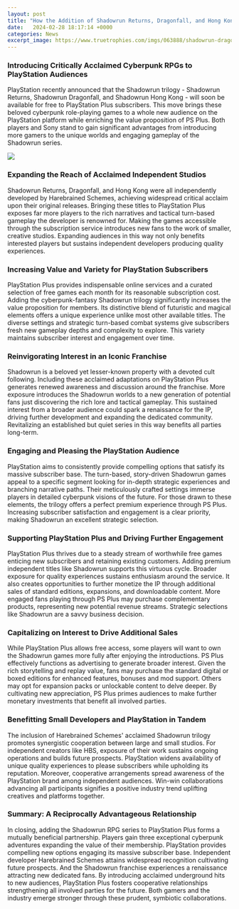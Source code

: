 ```yaml
---
layout: post
title: "How the Addition of Shadowrun Returns, Dragonfall, and Hong Kong to PS Plus Benefits Players and Sony"
date:   2024-02-28 18:17:14 +0000
categories: News
excerpt_image: https://www.truetrophies.com/imgs/063888/shadowrun-dragonfall.jpg
---
```

### Introducing Critically Acclaimed Cyberpunk RPGs to PlayStation Audiences   

PlayStation recently announced that the Shadowrun trilogy - Shadowrun Returns, Shadowrun Dragonfall, and Shadowrun Hong Kong - will soon be available for free to PlayStation Plus subscribers. This move brings these beloved cyberpunk role-playing games to a whole new audience on the PlayStation platform while enriching the value proposition of PS Plus. Both players and Sony stand to gain significant advantages from introducing more gamers to the unique worlds and engaging gameplay of the Shadowrun series.


![](https://www.truetrophies.com/imgs/063888/shadowrun-dragonfall.jpg)
### Expanding the Reach of Acclaimed Independent Studios

Shadowrun Returns, Dragonfall, and Hong Kong were all independently developed by Harebrained Schemes, achieving widespread critical acclaim upon their original releases. Bringing these titles to PlayStation Plus exposes far more players to the rich narratives and tactical turn-based gameplay the developer is renowned for. Making the games accessible through the subscription service introduces new fans to the work of smaller, creative studios. Expanding audiences in this way not only benefits interested players but sustains independent developers producing quality experiences.

### Increasing Value and Variety for PlayStation Subscribers 

PlayStation Plus provides indispensable online services and a curated selection of free games each month for its reasonable subscription cost. Adding the cyberpunk-fantasy Shadowrun trilogy significantly increases the value proposition for members. Its distinctive blend of futuristic and magical elements offers a unique experience unlike most other available titles. The diverse settings and strategic turn-based combat systems give subscribers fresh new gameplay depths and complexity to explore. This variety maintains subscriber interest and engagement over time.

### Reinvigorating Interest in an Iconic Franchise

Shadowrun is a beloved yet lesser-known property with a devoted cult following. Including these acclaimed adaptations on PlayStation Plus generates renewed awareness and discussion around the franchise. More exposure introduces the Shadowrun worlds to a new generation of potential fans just discovering the rich lore and tactical gameplay. This sustained interest from a broader audience could spark a renaissance for the IP, driving further development and expanding the dedicated community. Revitalizing an established but quiet series in this way benefits all parties long-term.

### Engaging and Pleasing the PlayStation Audience  

PlayStation aims to consistently provide compelling options that satisfy its massive subscriber base. The turn-based, story-driven Shadowrun games appeal to a specific segment looking for in-depth strategic experiences and branching narrative paths. Their meticulously crafted settings immerse players in detailed cyberpunk visions of the future. For those drawn to these elements, the trilogy offers a perfect premium experience through PS Plus. Increasing subscriber satisfaction and engagement is a clear priority, making Shadowrun an excellent strategic selection.

### Supporting PlayStation Plus and Driving Further Engagement

PlayStation Plus thrives due to a steady stream of worthwhile free games enticing new subscribers and retaining existing customers. Adding premium independent titles like Shadowrun supports this virtuous cycle. Broader exposure for quality experiences sustains enthusiasm around the service. It also creates opportunities to further monetize the IP through additional sales of standard editions, expansions, and downloadable content. More engaged fans playing through PS Plus may purchase complementary products, representing new potential revenue streams. Strategic selections like Shadowrun are a savvy business decision.

### Capitalizing on Interest to Drive Additional Sales 

While PlayStation Plus allows free access, some players will want to own the Shadowrun games more fully after enjoying the introductions. PS Plus effectively functions as advertising to generate broader interest. Given the rich storytelling and replay value, fans may purchase the standard digital or boxed editions for enhanced features, bonuses and mod support. Others may opt for expansion packs or unlockable content to delve deeper. By cultivating new appreciation, PS Plus primes audiences to make further monetary investments that benefit all involved parties.

### Benefitting Small Developers and PlayStation in Tandem

The inclusion of Harebrained Schemes' acclaimed Shadowrun trilogy promotes synergistic cooperation between large and small studios. For independent creators like HBS, exposure of their work sustains ongoing operations and builds future prospects. PlayStation widens availability of unique quality experiences to please subscribers while upholding its reputation. Moreover, cooperative arrangements spread awareness of the PlayStation brand among independent audiences. Win-win collaborations advancing all participants signifies a positive industry trend uplifting creatives and platforms together. 

### Summary: A Reciprocally Advantageous Relationship

In closing, adding the Shadowrun RPG series to PlayStation Plus forms a mutually beneficial partnership. Players gain three exceptional cyberpunk adventures expanding the value of their membership. PlayStation provides compelling new options engaging its massive subscriber base. Independent developer Harebrained Schemes attains widespread recognition cultivating future prospects. And the Shadowrun franchise experiences a renaissance attracting new dedicated fans. By introducing acclaimed underground hits to new audiences, PlayStation Plus fosters cooperative relationships strengthening all involved parties for the future. Both gamers and the industry emerge stronger through these prudent, symbiotic collaborations.